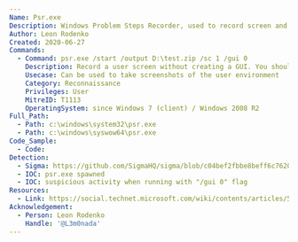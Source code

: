 ```yaml
---
Name: Psr.exe
Description: Windows Problem Steps Recorder, used to record screen and clicks.
Author: Leon Rodenko
Created: 2020-06-27
Commands:
  - Command: psr.exe /start /output D:\test.zip /sc 1 /gui 0
    Description: Record a user screen without creating a GUI. You should use "psr.exe /stop" to stop recording and create output file.
    Usecase: Can be used to take screenshots of the user environment
    Category: Reconnaissance
    Privileges: User
    MitreID: T1113
    OperatingSystem: since Windows 7 (client) / Windows 2008 R2
Full_Path:
  - Path: c:\windows\system32\psr.exe
  - Path: c:\windows\syswow64\psr.exe
Code_Sample:
  - Code:
Detection:
  - Sigma: https://github.com/SigmaHQ/sigma/blob/c04bef2fbbe8beff6c7620d5d7ea6872dbe7acba/rules/windows/process_creation/proc_creation_win_psr_capture_screenshots.yml
  - IOC: psr.exe spawned
  - IOC: suspicious activity when running with "/gui 0" flag
Resources:
  - Link: https://social.technet.microsoft.com/wiki/contents/articles/51722.windows-problem-steps-recorder-psr-quick-and-easy-documenting-of-your-steps-and-procedures.aspx
Acknowledgement:
  - Person: Leon Rodenko
    Handle: '@L3m0nada'
---
```

